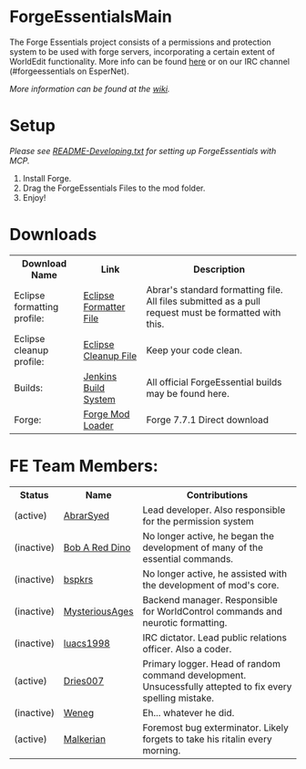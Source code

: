 ForgeEssentialsMain
===================
The Forge Essentials project consists of a permissions and protection system to be used with forge servers, incorporating a certain extent of WorldEdit functionality. More info can be found <a href="https://github.com/ForgeEssentials/ForgeEssentialsMain/wiki/About-ForgeEssentials">here</a> or on our IRC channel (#forgeessentials on EsperNet).

*More information can be found at the [wiki](wiki).*

Setup
=====
*Please see [README-Developing.txt](README-Developing.txt) for setting up ForgeEssentials with MCP.*

1. Install Forge.
2. Drag the ForgeEssentials Files to the mod folder.
3. Enjoy!

Downloads
=========
<table>
<tr>
<th>Download Name</th>
<th>Link</th>
<th>Description</th>
</tr>
<tr>
<td>Eclipse formatting profile:</td>
<td><a href="https://dl.dropbox.com/u/31042110/eclipse%20Formatter%20Stuff/AbrarCodeFormatter.xml">Eclipse Formatter File</a></td>
<td>Abrar's standard formatting file. All files submitted as a pull request must be formatted with this.</td>
</tr>
<tr>
<td>Eclipse cleanup profile: </td>
<td><a href="https://dl.dropbox.com/u/31042110/eclipse%20Formatter%20Stuff/AbrarCodeCleanup.xml">Eclipse Cleanup File</a></td>
<td>Keep your code clean.</td>
</tr>
<tr>
<td>Builds:</td>
<td><a href="http://files.minecraftforge.net/ForgeEssentials/">Jenkins Build System</a></td>
<td>All official ForgeEssential builds may be found here.</td>
</tr>
<tr>
<td>Forge:</td>
<td><a href="http://files.minecraftforge.net/minecraftforge/minecraftforge-universal-1.5.1-7.7.1.611.zip">Forge Mod Loader</a></td>
<td>Forge 7.7.1 Direct download</td>
</table>

FE Team Members:
================
<table>
<tr>
<th>Status</th>
<th>Name</th>
<th>Contributions</th>
<tr>
<td>(active)</td>
<td><a href="https://github.com/AbrarSyed">AbrarSyed</a></td>
<td>Lead developer. Also responsible for the permission system</td>
</tr>
<tr>
<td>(inactive)</td>
<td><a href="https://github.com/Bob-A-Red-Dino">Bob A Red Dino</a></td>
<td>No longer active, he began the development of many of the essential commands.</td>
</tr>
<tr>
<td>(inactive)</td>
<td><a href="https://github.com/bspkrs">bspkrs</a></td>
<td>No longer active, he assisted with the development of mod's core.</td>
</tr>
<tr>
<td>(inactive)</td>
<td><a href="https://github.com/MysteriousAges">MysteriousAges</a></td>
<td>Backend manager. Responsible for WorldControl commands and neurotic formatting.</td>
</tr>
<tr>
<td>(inactive)</td>
<td> <a href="https://github.com/luacs1998">luacs1998</a> </td>
<td>IRC dictator. Lead public relations officer. Also a coder.</td>
</tr>
<tr>
<td>(active)</td>
<td><a href="https://github.com/dries007">Dries007</a></td>
<td>Primary logger. Head of random command development. Unsucessfully attepted to fix every spelling mistake.</td>
</tr>
<tr>
<td>(inactive)</td>
<td><a href="https://github.com/Weneg">Weneg</a></td>
<td>Eh... whatever he did.</td>
</tr>
<tr>
<td> (active) </td>
<td> <a href="https://github.com/Malkerian">Malkerian</a></td>
<td> Foremost bug exterminator. Likely forgets to take his ritalin every morning.</td>
</tr>
</table>
